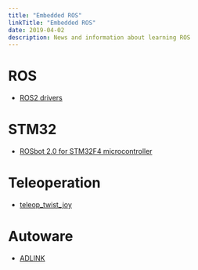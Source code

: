 ```yaml
---
title: "Embedded ROS"
linkTitle: "Embedded ROS"
date: 2019-04-02
description: News and information about learning ROS
---
```


# ROS
* [ROS2 drivers](https://github.com/ros-drivers)

# STM32

* [ROSbot 2.0 for STM32F4 microcontroller](https://github.com/husarion/rosbot-firmware-new)

# Teleoperation

* [teleop_twist_joy](https://wiki.ros.org/teleop_twist_joy)

# Autoware

* [ADLINK](https://www.adlinktech.com/en/index.aspx)
